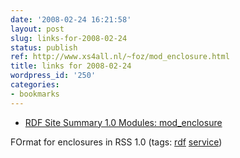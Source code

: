 ```yaml
---
date: '2008-02-24 16:21:58'
layout: post
slug: links-for-2008-02-24
status: publish
ref: http://www.xs4all.nl/~foz/mod_enclosure.html
title: links for 2008-02-24
wordpress_id: '250'
categories:
- bookmarks
---
```




  * [RDF Site Summary 1.0 Modules: mod_enclosure](http://www.xs4all.nl/~foz/mod_enclosure.html)




FOrmat for enclosures in RSS 1.0 (tags: [rdf](http://del.icio.us/eob/rdf) [service](http://del.icio.us/eob/service))






